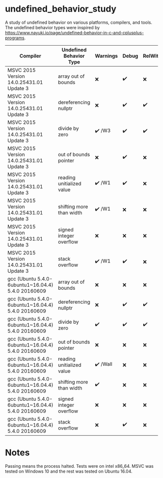 # undefined_behavior_study
A study of undefined behavior on various platforms, compilers, and tools. The undefined behavior types were inspired by https://www.nayuki.io/page/undefined-behavior-in-c-and-cplusplus-programs.

Compiler | Undefined Behavior Type | Warnings | Debug | RelWithDebInfo
--- | --- | --- | --- | ---
MSVC 2015 Version 14.0.25431.01 Update 3 | array out of bounds | ❌ | ✔️ | ❌ |
MSVC 2015 Version 14.0.25431.01 Update 3 | dereferencing nullptr | ❌ | ✔️ | ✔️ |
MSVC 2015 Version 14.0.25431.01 Update 3 | divide by zero | ✔️ /W3 | ✔️ | ✔️ |
MSVC 2015 Version 14.0.25431.01 Update 3 | out of bounds pointer | ❌ | ✔️ | ❌ |
MSVC 2015 Version 14.0.25431.01 Update 3 | reading unitialized value | ✔️ /W1 | ✔️ | ❌ |
MSVC 2015 Version 14.0.25431.01 Update 3 | shifting more than width | ✔️ /W1 | ❌ | ❌ |
MSVC 2015 Version 14.0.25431.01 Update 3 | signed integer overflow | ❌ | ❌ | ❌ |
MSVC 2015 Version 14.0.25431.01 Update 3 | stack overflow | ✔️ /W1 | ✔️ | ❌ |
gcc (Ubuntu 5.4.0-6ubuntu1~16.04.4) 5.4.0 20160609 | array out of bounds | ❌ | ❌ | ❌ |
gcc (Ubuntu 5.4.0-6ubuntu1~16.04.4) 5.4.0 20160609 | dereferencing nullptr | ❌ | ✔️ | ✔️ |
gcc (Ubuntu 5.4.0-6ubuntu1~16.04.4) 5.4.0 20160609 | divide by zero | ✔️ | ✔️ | ✔️ |
gcc (Ubuntu 5.4.0-6ubuntu1~16.04.4) 5.4.0 20160609 | out of bounds pointer | ❌ | ❌ | ❌ |
gcc (Ubuntu 5.4.0-6ubuntu1~16.04.4) 5.4.0 20160609 | reading unitialized value | ✔️ /Wall | ❌| ❌ |
gcc (Ubuntu 5.4.0-6ubuntu1~16.04.4) 5.4.0 20160609 | shifting more than width | ✔️ | ❌ | ❌ |
gcc (Ubuntu 5.4.0-6ubuntu1~16.04.4) 5.4.0 20160609 | signed integer overflow | ❌ | ❌ | ❌ |
gcc (Ubuntu 5.4.0-6ubuntu1~16.04.4) 5.4.0 20160609 | stack overflow | ❌ | ✔️ | ❌ |

# Notes
Passing means the process halted. Tests were on intel x86_64. MSVC was tested on Windows 10 and the rest was tested on Ubuntu 16.04.
